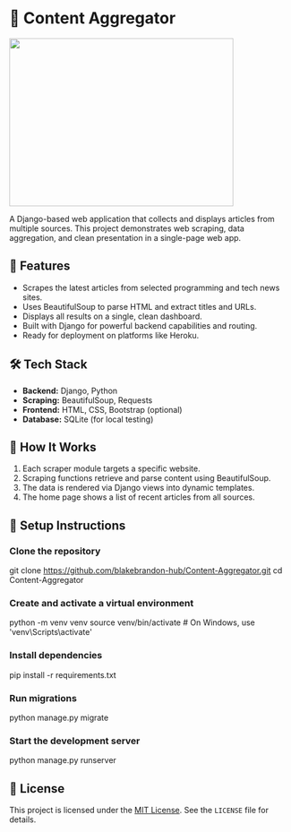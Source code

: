 # 📰 Content Aggregator

<img src='https://user-images.githubusercontent.com/50201165/113705217-03ea2400-9692-11eb-84b2-f04e8c759209.jpg' width='400' height='300'>

A Django-based web application that collects and displays articles from multiple sources. This project demonstrates web scraping, data aggregation, and clean presentation in a single-page web app.

## 🌟 Features

- Scrapes the latest articles from selected programming and tech news sites.
- Uses BeautifulSoup to parse HTML and extract titles and URLs.
- Displays all results on a single, clean dashboard.
- Built with Django for powerful backend capabilities and routing.
- Ready for deployment on platforms like Heroku.

## 🛠️ Tech Stack

- **Backend:** Django, Python
- **Scraping:** BeautifulSoup, Requests
- **Frontend:** HTML, CSS, Bootstrap (optional)
- **Database:** SQLite (for local testing)

## 🧪 How It Works

1. Each scraper module targets a specific website.
2. Scraping functions retrieve and parse content using BeautifulSoup.
3. The data is rendered via Django views into dynamic templates.
4. The home page shows a list of recent articles from all sources.

## 🔧 Setup Instructions

### Clone the repository
git clone https://github.com/blakebrandon-hub/Content-Aggregator.git
cd Content-Aggregator

### Create and activate a virtual environment
python -m venv venv
source venv/bin/activate  # On Windows, use 'venv\Scripts\activate'

### Install dependencies
pip install -r requirements.txt

### Run migrations
python manage.py migrate

### Start the development server
python manage.py runserver

## 📜 License

This project is licensed under the [MIT License](https://opensource.org/licenses/MIT). See the `LICENSE` file for details.

